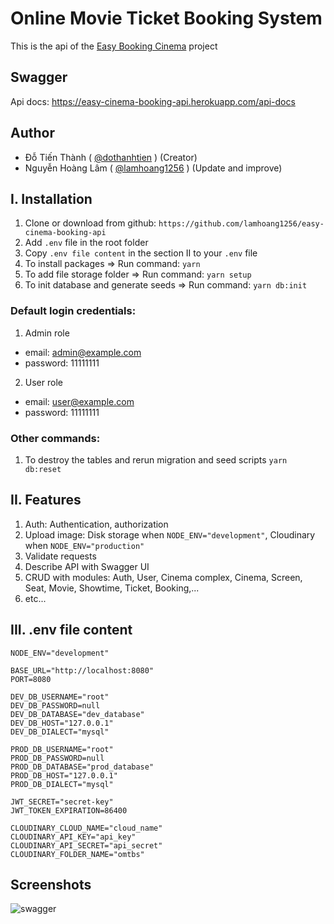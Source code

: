 # Online Movie Ticket Booking System

This is the api of the [Easy Booking Cinema](https://github.com/lamhoang1256/easy-cinema-booking) project

## Swagger

Api docs: https://easy-cinema-booking-api.herokuapp.com/api-docs


## Author
- Đỗ Tiến Thành ( [@dothanhtien](https://github.com/dothanhtien) ) (Creator)
- Nguyễn Hoàng Lâm ( [@lamhoang1256](https://github.com/lamhoang1256) ) (Update and improve)

## I. Installation

1. Clone or download from github: `https://github.com/lamhoang1256/easy-cinema-booking-api`
2. Add `.env` file in the root folder
3. Copy `.env file content` in the section II to your `.env` file
4. To install packages => Run command: `yarn`
5. To add file storage folder => Run command: `yarn setup`
6. To init database and generate seeds => Run command: `yarn db:init`

### Default login credentials:
1. Admin role
- email: admin@example.com
- password: 11111111

2. User role
- email: user@example.com
- password: 11111111

### Other commands:

1.  To destroy the tables and rerun migration and seed scripts `yarn db:reset`

## II. Features
1. Auth: Authentication, authorization
2. Upload image: Disk storage when `NODE_ENV="development"`, Cloudinary when `NODE_ENV="production"`
3. Validate requests
4. Describe API with Swagger UI
5. CRUD with modules: Auth, User, Cinema complex, Cinema, Screen, Seat, Movie, Showtime, Ticket, Booking,...
6. etc...

## III. .env file content

```
NODE_ENV="development"

BASE_URL="http://localhost:8080"
PORT=8080

DEV_DB_USERNAME="root"
DEV_DB_PASSWORD=null
DEV_DB_DATABASE="dev_database"
DEV_DB_HOST="127.0.0.1"
DEV_DB_DIALECT="mysql"

PROD_DB_USERNAME="root"
PROD_DB_PASSWORD=null
PROD_DB_DATABASE="prod_database"
PROD_DB_HOST="127.0.0.1"
PROD_DB_DIALECT="mysql"

JWT_SECRET="secret-key"
JWT_TOKEN_EXPIRATION=86400

CLOUDINARY_CLOUD_NAME="cloud_name"
CLOUDINARY_API_KEY="api_key"
CLOUDINARY_API_SECRET="api_secret"
CLOUDINARY_FOLDER_NAME="omtbs"
```

## Screenshots
![swagger](https://user-images.githubusercontent.com/61537853/178254017-1b4f5b48-dcc7-4c13-901f-b32eb457a4c6.png)
